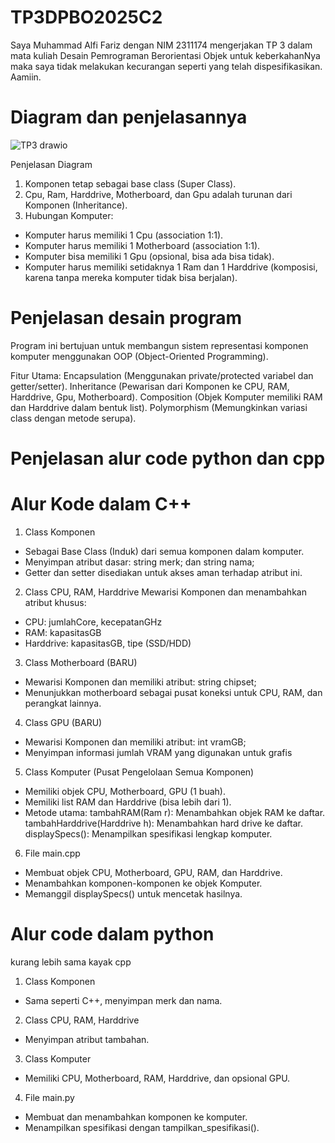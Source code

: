 # TP3DPBO2025C2
Saya Muhammad Alfi Fariz dengan NIM 2311174 mengerjakan TP 3 dalam mata kuliah Desain Pemrograman Berorientasi Objek
untuk keberkahanNya maka saya tidak melakukan kecurangan seperti yang telah dispesifikasikan. Aamiin.

# Diagram dan penjelasannya 
![TP3 drawio](https://github.com/user-attachments/assets/f4d923f2-5411-425b-a401-1047d8161ac0)

Penjelasan Diagram
1. Komponen tetap sebagai base class (Super Class).
2. Cpu, Ram, Harddrive, Motherboard, dan Gpu adalah turunan dari Komponen (Inheritance).
3. Hubungan Komputer:
- Komputer harus memiliki 1 Cpu (association 1:1).
- Komputer harus memiliki 1 Motherboard (association 1:1).
- Komputer bisa memiliki 1 Gpu (opsional, bisa ada bisa tidak).
- Komputer harus memiliki setidaknya 1 Ram dan 1 Harddrive (komposisi, karena tanpa mereka komputer tidak bisa berjalan).

# Penjelasan desain program
Program ini bertujuan untuk membangun sistem representasi komponen komputer menggunakan OOP (Object-Oriented Programming).

Fitur Utama:
Encapsulation (Menggunakan private/protected variabel dan getter/setter).
Inheritance (Pewarisan dari Komponen ke CPU, RAM, Harddrive, Gpu, Motherboard).
Composition (Objek Komputer memiliki RAM dan Harddrive dalam bentuk list).
Polymorphism (Memungkinkan variasi class dengan metode serupa).

# Penjelasan alur code python dan cpp
# Alur Kode dalam C++
1. Class Komponen
- Sebagai Base Class (Induk) dari semua komponen dalam komputer.
- Menyimpan atribut dasar: string merk; dan string nama;
- Getter dan setter disediakan untuk akses aman terhadap atribut ini.
2. Class CPU, RAM, Harddrive
  Mewarisi Komponen dan menambahkan atribut khusus:
- CPU: jumlahCore, kecepatanGHz
- RAM: kapasitasGB
- Harddrive: kapasitasGB, tipe (SSD/HDD)
3. Class Motherboard (BARU)
- Mewarisi Komponen dan memiliki atribut: string chipset;
- Menunjukkan motherboard sebagai pusat koneksi untuk CPU, RAM, dan perangkat lainnya.
4. Class GPU (BARU)
- Mewarisi Komponen dan memiliki atribut: int vramGB;
- Menyimpan informasi jumlah VRAM yang digunakan untuk grafis
5. Class Komputer (Pusat Pengelolaan Semua Komponen)
- Memiliki objek CPU, Motherboard, GPU (1 buah).
- Memiliki list RAM dan Harddrive (bisa lebih dari 1).
- Metode utama:
  tambahRAM(Ram r): Menambahkan objek RAM ke daftar.
  tambahHarddrive(Harddrive h): Menambahkan hard drive ke daftar.
  displaySpecs(): Menampilkan spesifikasi lengkap komputer.
6. File main.cpp
- Membuat objek CPU, Motherboard, GPU, RAM, dan Harddrive.
- Menambahkan komponen-komponen ke objek Komputer.
- Memanggil displaySpecs() untuk mencetak hasilnya.

# Alur code dalam python 
kurang lebih sama kayak cpp
1. Class Komponen
- Sama seperti C++, menyimpan merk dan nama.
2. Class CPU, RAM, Harddrive
- Menyimpan atribut tambahan.
3. Class Komputer
- Memiliki CPU, Motherboard, RAM, Harddrive, dan opsional GPU.
4. File main.py
- Membuat dan menambahkan komponen ke komputer.
- Menampilkan spesifikasi dengan tampilkan_spesifikasi().
